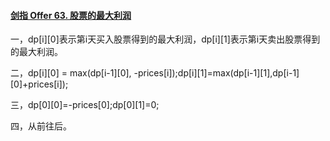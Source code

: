 #### [剑指 Offer 63. 股票的最大利润](https://leetcode.cn/problems/gu-piao-de-zui-da-li-run-lcof/)

一，dp\[i][0]表示第i天买入股票得到的最大利润，dp\[i][1]表示第i天卖出股票得到的最大利润。

二，dp\[i][0] = max(dp\[i-1][0], -prices[i]);dp\[i][1]=max(dp\[i-1][1],dp\[i-1][0]+prices[i]);

三，dp\[0][0]=-prices[0];dp\[0][1]=0;

四，从前往后。